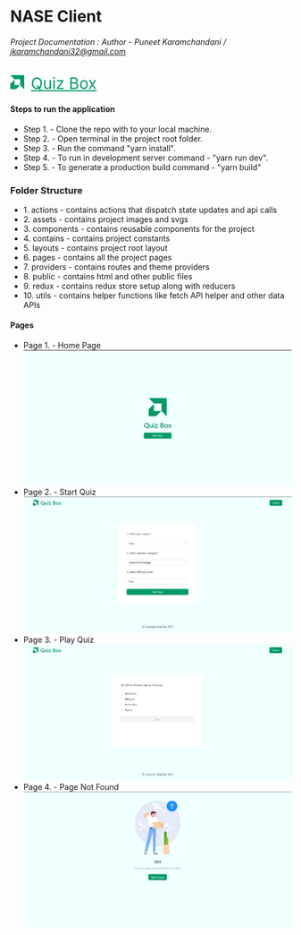 # NASE Client <h6>Project Documentation : Author - Puneet Karamchandani / jkaramchandani32@gmail.com</h6>

<a style="color:#009a66;font-size:28px;" href="https://github.com/puneetkaramchandani/quizbox-web-app"><img style="margin-right:12px;" height="25" width="25" src="./src/assets/images/logo.png"/>Quiz Box</a>

#### Steps to run the application

<ul>
<li>Step 1. - Clone the repo with to your local machine.
</li>
<li>Step 2. - Open terminal in the project root folder.</li>
<li>Step 3. - Run the command "yarn install".</li>
<li>Step 4. - To run in development server command - "yarn run dev".</li>
<li>Step 5. - To generate a production build command - "yarn build"</li>
</ul>

### Folder Structure

<ul>
    <li>1. actions - contains actions that dispatch state updates and api calls</li>
    <li>2. assets - contains project images and svgs</li>
    <li>3. components - contains reusable components for the project</li>
    <li>4. contains  - contains project constants</li>
    <li>5. layouts - contains project root layout</li>
    <li>6. pages - contains all the project pages</li>
    <li>7. providers - contains  routes and theme providers</li>
    <li>8. public - contains html and other public files</li>
    <li>9. redux - contains redux store setup along with reducers</li>
    <li>10. utils - contains helper functions like fetch API helper and other data APIs</li>
</ul>

#### Pages

<ul>
<li>Page 1. - Home Page</li>
<img src="./src/assets/images/home.png"/>
<li>Page 2. - Start Quiz</li>
<img src="./src/assets/images/startquiz.png"/>
<li>Page 3. - Play Quiz</li>
<img src="./src/assets/images/playquiz.png"/>
<li>Page 4. - Page Not Found</li>
<img src="./src/assets/images/notfound.png"/>

</ul>
